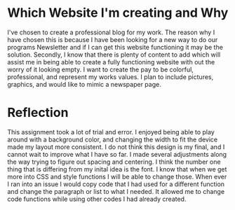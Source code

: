 # Which Website I'm creating and Why
I've chosen to create a professional blog for my work. The reason why I have chosen this is because I have been looking for a new way to do our programs Newsletter and if I can get this website functioning it may be the solution. Secondly, I know that there is plenty of content to add which will assist me in being able to create a fully functioning website with out the worry of it looking empty. I want to create the pay to be colorful, professional, and represent my works values. I plan to include pictures, graphics, and would like to mimic a newspaper page. 

# Reflection
This assignment took a lot of trial and error. I enjoyed being able to play around with a background color, and changing the width to fit the device made my layout more consistent. I do not think this design is my final, and I cannot wait to improve what I have so far. I made several adjustments along the way trying to figure out spacing and centering. I think the number one thing that is differing from my inital idea is the font. I know that when we get more into CSS and style functions I will be able to change those. When ever I ran into an issue I would copy code that I had used for a different function and change the paragraph or list to what I needed. It allowed me to change code functions while using other codes I had already created. 